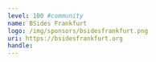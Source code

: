 ```yaml
---
level: 100 #community
name: BSides Frankfurt
logo: /img/sponsors/bsidesfrankfurt.png
uri: https://bsidesfrankfurt.org
handle: 
---
```


